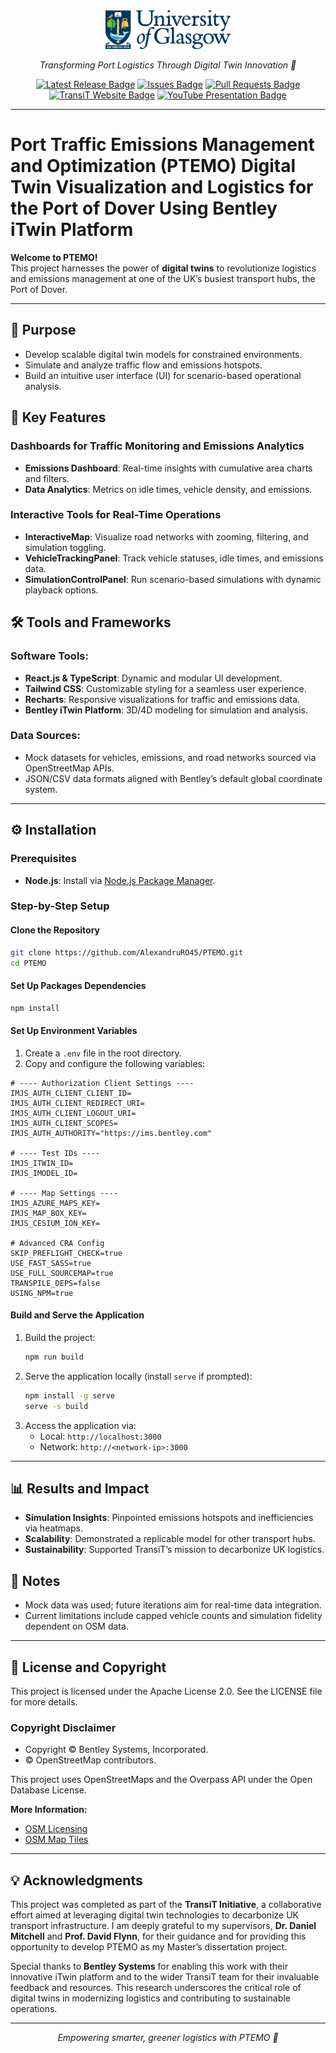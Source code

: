 <div align="center">
    <img src="https://github.com/AlexandruRO45/PTEMO/blob/main/public/logo.svg" alt="PTEMO Logo" width="200"/>
    <p>
        <i>Transforming Port Logistics Through Digital Twin Innovation 🚢</i>
    </p>
    <div id="badges">
        <!-- GitHub Badges -->
        <a href="https://github.com/AlexandruRO45/PTEMO/releases">
            <img src="https://img.shields.io/github/v/release/AlexandruRO45/PTEMO?color=blue&label=Latest%20Release" alt="Latest Release Badge"/></a>
        <a href="https://github.com/AlexandruRO45/PTEMO/issues">
            <img src="https://img.shields.io/github/issues/AlexandruRO45/PTEMO.svg" alt="Issues Badge"/></a>
        <a href="https://github.com/AlexandruRO45/PTEMO/pulls">
            <img src="https://img.shields.io/github/issues-pr/AlexandruRO45/PTEMO.svg" alt="Pull Requests Badge"/></a>
    </div>
    <div id="badges">
        <!-- External Website Badge -->
        <a href="https://transit.ac.uk/">
            <img src="https://img.shields.io/badge/Website-TransiT-blue" alt="TransiT Website Badge"/></a>
        <!-- YouTube Presentation Badge -->
        <a href="https://youtube.com/your-video-link">
            <img src="https://img.shields.io/badge/Watch-YouTube-red" alt="YouTube Presentation Badge"/></a>
    </div>
</div>

---

# Port Traffic Emissions Management and Optimization (PTEMO)  Digital Twin Visualization and Logistics for the Port of Dover Using Bentley iTwin Platform  

**Welcome to PTEMO!**  
This project harnesses the power of **digital twins** to revolutionize logistics and emissions management at one of the UK’s busiest transport hubs, the Port of Dover.  

---

## 🌟 Purpose  
- Develop scalable digital twin models for constrained environments.  
- Simulate and analyze traffic flow and emissions hotspots.  
- Build an intuitive user interface (UI) for scenario-based operational analysis.  



## 🚀 Key Features  

### Dashboards for Traffic Monitoring and Emissions Analytics  
- **Emissions Dashboard**: Real-time insights with cumulative area charts and filters.  
- **Data Analytics**: Metrics on idle times, vehicle density, and emissions.  

### Interactive Tools for Real-Time Operations  
- **InteractiveMap**: Visualize road networks with zooming, filtering, and simulation toggling.  
- **VehicleTrackingPanel**: Track vehicle statuses, idle times, and emissions data.  
- **SimulationControlPanel**: Run scenario-based simulations with dynamic playback options.  



## 🛠 Tools and Frameworks  

### Software Tools:  
- **React.js & TypeScript**: Dynamic and modular UI development.  
- **Tailwind CSS**: Customizable styling for a seamless user experience.  
- **Recharts**: Responsive visualizations for traffic and emissions data.  
- **Bentley iTwin Platform**: 3D/4D modeling for simulation and analysis.  

### Data Sources:  
- Mock datasets for vehicles, emissions, and road networks sourced via OpenStreetMap APIs.  
- JSON/CSV data formats aligned with Bentley’s default global coordinate system.  

---

## ⚙️ Installation  

### Prerequisites  
- **Node.js**: Install via [Node.js Package Manager](https://nodejs.org/en/download/package-manager).  

### Step-by-Step Setup  

#### Clone the Repository  
```bash
git clone https://github.com/AlexandruRO45/PTEMO.git
cd PTEMO
```

#### Set Up Packages Dependencies
```bash
npm install
```
 
#### Set Up Environment Variables  
1. Create a `.env` file in the root directory.  
2. Copy and configure the following variables:  

```dotenv
# ---- Authorization Client Settings ----
IMJS_AUTH_CLIENT_CLIENT_ID=
IMJS_AUTH_CLIENT_REDIRECT_URI=
IMJS_AUTH_CLIENT_LOGOUT_URI=
IMJS_AUTH_CLIENT_SCOPES=
IMJS_AUTH_AUTHORITY="https://ims.bentley.com"

# ---- Test IDs ----
IMJS_ITWIN_ID=
IMJS_IMODEL_ID=

# ---- Map Settings ----
IMJS_AZURE_MAPS_KEY=
IMJS_MAP_BOX_KEY=
IMJS_CESIUM_ION_KEY=

# Advanced CRA Config
SKIP_PREFLIGHT_CHECK=true
USE_FAST_SASS=true
USE_FULL_SOURCEMAP=true
TRANSPILE_DEPS=false
USING_NPM=true
```  

#### Build and Serve the Application  

1. Build the project:  
   ```bash
   npm run build
   ```  
2. Serve the application locally (install `serve` if prompted):  
   ```bash
   npm install -g serve
   serve -s build
   ```  
3. Access the application via:  
   - Local: `http://localhost:3000`  
   - Network: `http://<network-ip>:3000`  

---

## 📊 Results and Impact  

- **Simulation Insights**: Pinpointed emissions hotspots and inefficiencies via heatmaps.  
- **Scalability**: Demonstrated a replicable model for other transport hubs.  
- **Sustainability**: Supported TransiT’s mission to decarbonize UK logistics.  



## 📝 Notes  
- Mock data was used; future iterations aim for real-time data integration.  
- Current limitations include capped vehicle counts and simulation fidelity dependent on OSM data.  

---

## 📜 License and Copyright  

This project is licensed under the Apache License 2.0. See the LICENSE file for more details.  

### Copyright Disclaimer  
- Copyright © Bentley Systems, Incorporated.  
- © OpenStreetMap contributors.  

This project uses OpenStreetMaps and the Overpass API under the Open Database License.  

**More Information:**  
- [OSM Licensing](https://www.openstreetmap.org/copyright)  
- [OSM Map Tiles](https://wiki.openstreetmap.org/wiki/Tile_usage_policy)  

---

## 💡 Acknowledgments  
This project was completed as part of the **TransiT Initiative**, a collaborative effort aimed at leveraging digital twin technologies to decarbonize UK transport infrastructure. I am deeply grateful to my supervisors, **Dr. Daniel Mitchell** and **Prof. David Flynn**, for their guidance and for providing this opportunity to develop PTEMO as my Master’s dissertation project.  

Special thanks to **Bentley Systems** for enabling this work with their innovative iTwin platform and to the wider TransiT team for their invaluable feedback and resources. This research underscores the critical role of digital twins in modernizing logistics and contributing to sustainable operations.

---

<div align="center">
    <i>Empowering smarter, greener logistics with PTEMO 🚢</i>
</div>
